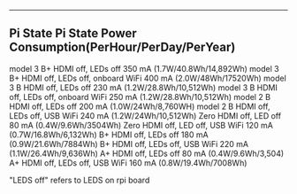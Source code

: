 ------------------------------------------------------------------------------
Pi State    Pi State                        Power Consumption(PerHour/PerDay/PerYear)
------------------------------------------------------------------------------
model 3 B+  HDMI off, LEDs off                  350 mA (1.7W/40.8Wh/14,892Wh)
model 3 B+  HDMI off, LEDs off, onboard WiFi    400 mA (2.0W/48Wh/17520Wh)
model 3 B   HDMI off, LEDs off                  230 mA (1.2W/28.8Wh/10,512Wh)
model 3 B   HDMI off, LEDs off, onboard WiFi    250 mA (1.2W/28.8Wh/10,512Wh)
model 2 B   HDMI off, LEDs off                  200 mA (1.0W/24Wh/8,760WH)
model 2 B   HDMI off, LEDs off, USB WiFi        240 mA (1.2W/24Wh/10,512Wh)
Zero        HDMI off, LED off                   80 mA (0.4W/9.6Wh/3504Wh)
Zero        HDMI off, LED off, USB WiFi         120 mA (0.7W/16.8Wh/6,132Wh)
B+          HDMI off, LEDs off                  180 mA (0.9W/21.6Wh/7884Wh)
B+          HDMI off, LEDs off, USB WiFi        220 mA (1.1W/26.4Wh/9,636Wh)
A+          HDMI off, LEDs off                  80 mA (0.4W/9.6Wh/3,504)
A+          HDMI off, LEDs off, USB WiFi        160 mA (0.8W/19.4Wh/7008Wh)


"LEDS off" refers to LEDS on rpi board
